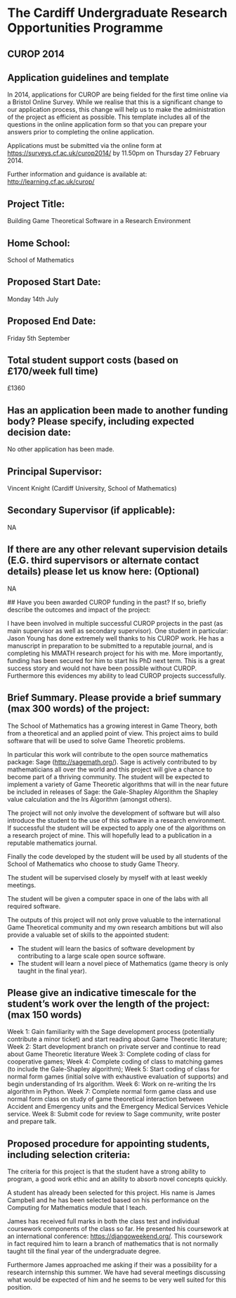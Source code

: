 ﻿# The Cardiff Undergraduate Research Opportunities Programme
## CUROP 2014
## Application guidelines and template

In 2014, applications for CUROP are being fielded for the first time online via a Bristol Online Survey.
While we realise that this is a significant change to our application process, this change will help us to make the administration of the project as efficient as possible.
This template includes all of the questions in the online application form so that you can prepare your answers prior to completing the online application.

Applications must be submitted via the online form at https://surveys.cf.ac.uk/curop2014/ by 11.50pm on Thursday 27 February 2014.

Further information and guidance is available at: http://learning.cf.ac.uk/curop/

## Project Title:

Building Game Theoretical Software in a Research Environment

## Home School:

School of Mathematics

## Proposed Start Date:

Monday 14th July

## Proposed End Date:

Friday 5th September

## Total student support costs (based on £170/week full time)

£1360

## Has an application been made to another funding body? Please specify, including expected decision date:

No other application has been made.

## Principal Supervisor:

Vincent Knight (Cardiff University, School of Mathematics)

## Secondary Supervisor (if applicable):

NA

## If there are any other relevant supervision details (E.G. third supervisors or alternate contact details) please let us know here:  (Optional)

NA

## Have you been awarded CUROP funding in the past? If so, briefly describe the outcomes and impact of the project:

I have been involved in multiple successful CUROP projects in the past (as main supervisor as well as secondary supervisor).
One student in particular: Jason Young has done extremely well thanks to his CUROP work.
He has a manuscript in preparation to be submitted to a reputable journal, and is completing his MMATH research project for his with me.
More importantly, funding has been secured for him to start his PhD next term.
This is a great success story and would not have been possible without CUROP.
Furthermore this evidences my ability to lead CUROP projects successfully.

## Brief Summary. Please provide a brief summary (max 300 words) of the project:

The School of Mathematics has a growing interest in Game Theory, both from a theoretical and an applied point of view.
This project aims to build software that will be used to solve Game Theoretic problems.

In particular this work will contribute to the open source mathematics package: Sage (http://sagemath.org/).
Sage is actively contributed to by mathematicians all over the world and this project will give a chance to become part of a thriving community.
The student will be expected to implement a variety of Game Theoretic algorithms that will in the near future be included in releases of Sage: the Gale-Shapley Algorithm the Shapley value calculation and the lrs Algorithm (amongst others).

The project will not only involve the development of software but will also introduce the student to the use of this software in a research environment.
If successful the student will be expected to apply one of the algorithms on a research project of mine.
This will hopefully lead to a publication in a reputable mathematics journal.

Finally the code developed by the student will be used by all students of the School of Mathematics who choose to study Game Theory.

The student will be supervised closely by myself with at least weekly meetings.

The student will be given a computer space in one of the labs with all required software.

The outputs of this project will not only prove valuable to the international Game Theoretical community and my own research ambitions but will also provide a valuable set of skills to the appointed student:

- The student will learn the basics of software development by contributing to a large scale open source software.
- The student will learn a novel piece of Mathematics (game theory is only taught in the final year).

## Please give an indicative timescale for the student’s work over the length of the project: (max 150 words)

Week 1: Gain familiarity with the Sage development process (potentially contribute a minor ticket) and start reading about Game Theoretic literature;
Week 2: Start development branch on private server and continue to read about Game Theoretic literature
Week 3: Complete coding of class for cooperative games;
Week 4: Complete coding of class to matching games (to include the Gale-Shapley algorithm);
Week 5: Start coding of class for normal form games (initial solve with exhaustive evaluation of supports) and begin understanding of lrs algorithm.
Week 6: Work on re-writing the lrs algorithm in Python.
Week 7: Complete normal form game class and use normal form class on study of game theoretical interaction between Accident and Emergency units and the Emergency Medical Services Vehicle service.
Week 8: Submit code for review to Sage community, write poster and prepare talk.


## Proposed procedure for appointing students, including selection criteria:

The criteria for this project is that the student have a strong ability to program, a good work ethic and an ability to absorb novel concepts quickly.

A student has already been selected for this project.
His name is James Campbell and he has been selected based on his performance on the Computing for Mathematics module that I teach.

James has received full marks in both the class test and individual coursework components of the class so far.
He presented his coursework at an international conference: https://djangoweekend.org/.
This coursework in fact required him to learn a branch of mathematics that is not normally taught till the final year of the undergraduate degree.

Furthermore James approached me asking if their was a possibility for a research internship this summer.
We have had several meetings discussing what would be expected of him and he seems to be very well suited for this position.
